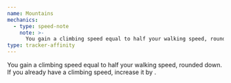 ```yaml
---
name: Mountains
mechanics:
  - type: speed-note
    note: >-
      You gain a climbing speed equal to half your walking speed, rounded down. If you already have a climbing speed, increase it by <me-distance length="5" />.
type: tracker-affinity
---
```

You gain a climbing speed equal to half your walking speed, rounded down. If you already have a climbing speed, increase it by <me-distance length="5" />.
